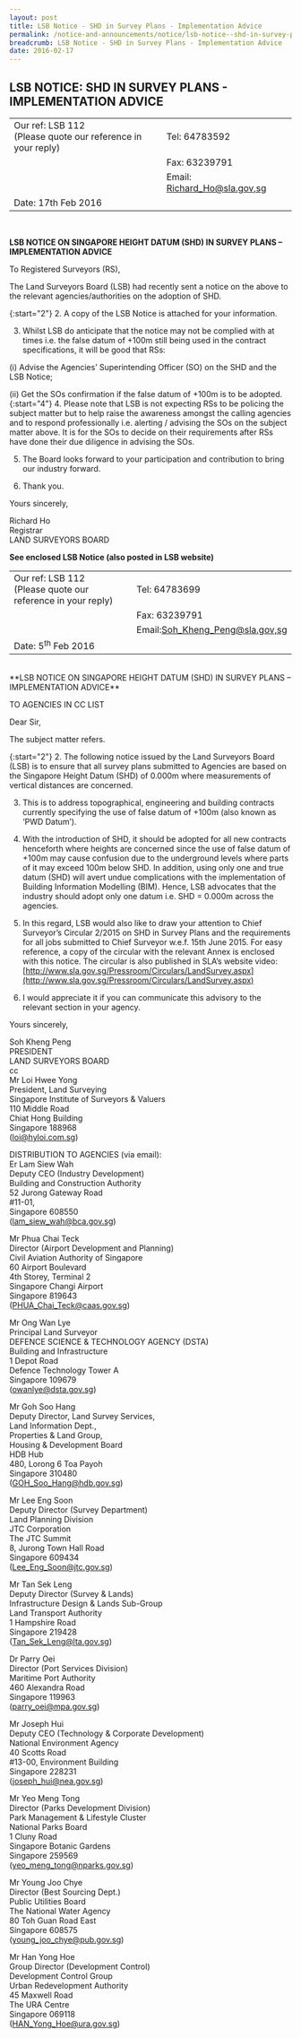 ```yaml
---
layout: post
title: LSB Notice - SHD in Survey Plans - Implementation Advice
permalink: /notice-and-announcements/notice/lsb-notice--shd-in-survey-plans---implementation-advice/
breadcrumb: LSB Notice - SHD in Survey Plans - Implementation Advice
date: 2016-02-17
---
```


LSB NOTICE: SHD IN SURVEY PLANS - IMPLEMENTATION ADVICE
---

<table>
  <tr>
    <td>Our ref: LSB 112<br>(Please quote our reference in your reply) </td>
    <td>Tel: 64783592</td>
  </tr>
  <tr>
    <td></td>
    <td>Fax: 63239791</td>
  </tr>
  <tr>
    <td></td>
    <td>Email: <a href="mailto:Richard_Ho@sla.gov,sg">Richard_Ho@sla.gov,sg</a></td>
  </tr>
  <tr>
    <td>Date: 17th Feb 2016</td>
    <td></td>
  </tr>
</table><br>

**LSB NOTICE ON SINGAPORE HEIGHT DATUM (SHD) IN SURVEY PLANS – IMPLEMENTATION ADVICE**<br>

To Registered Surveyors (RS),<br>

The Land Surveyors Board (LSB) had recently sent a notice on the above to the relevant agencies/authorities on the adoption of SHD.<br>

{:start="2"} 
2. A copy of the LSB Notice is attached for your information.<br>

3. Whilst LSB do anticipate that the notice may not be complied with at times i.e. the false datum of +100m still being used in the contract specifications, it will be good that RSs:<br>

(i) Advise the Agencies’ Superintending Officer (SO) on the SHD and the LSB Notice;<br>

(ii) Get the SOs confirmation if the false datum of +100m is to be adopted.<br>
{:start="4"} 
4. Please note that LSB is not expecting RSs to be policing the subject matter but to help raise the awareness amongst the calling agencies and to respond professionally i.e. alerting / advising the SOs on the subject matter above. It is for the SOs to decide on their requirements after RSs have done their due diligence in advising the SOs.<br> 

5. The Board looks forward to your participation and contribution to bring our industry forward.<br>

6. Thank you.<br>

Yours sincerely,

Richard Ho<br>
Registrar<br>
LAND SURVEYORS BOARD<br>

**See enclosed LSB Notice (also posted in LSB website)**

<table>
  <tr>
    <td>Our ref: LSB 112<br>(Please quote our reference in your reply) </td>
    <td>Tel: 64783699</td>
  </tr>
  <tr>
    <td></td>
    <td>Fax: 63239791</td>
  </tr>
  <tr>
    <td></td>
    <td>Email:<a href="mailto:Soh_Kheng_Peng@sla.gov,sg">Soh_Kheng_Peng@sla.gov,sg</a></td>
  </tr>
  <tr>
    <td>Date: 5<sup>th</sup> Feb 2016</td>
    <td></td>
  </tr>
</table><br>
 **LSB NOTICE ON SINGAPORE HEIGHT DATUM (SHD) IN SURVEY PLANS – IMPLEMENTATION ADVICE**

TO AGENCIES IN CC LIST 

Dear Sir,<br>

The subject matter refers.<br>

{:start="2"} 
2. The following notice issued by the Land Surveyors Board (LSB) is to ensure that all survey plans submitted to Agencies are based on the Singapore Height Datum (SHD) of 0.000m where measurements of vertical distances are concerned.<br>

3. This is to address topographical, engineering and building contracts currently specifying the use of false datum of +100m (also known as ‘PWD Datum’).<br>

4. With the introduction of SHD, it should be adopted for all new contracts henceforth where heights are concerned since the use of false datum of +100m may cause confusion due to the underground levels where parts of it may exceed 100m below SHD. In addition, using only one and true datum (SHD) will avert undue complications with the implementation of Building Information Modelling (BIM). Hence, LSB advocates that the industry should adopt only one datum i.e. SHD = 0.000m across the agencies.<br>

5. In this regard, LSB would also like to draw your attention to Chief Surveyor’s Circular 2/2015 on SHD in Survey Plans and the requirements for all jobs submitted to Chief Surveyor w.e.f. 15th June 2015. For easy reference, a copy of the circular with the relevant Annex is enclosed with this notice. The circular is also published in SLA’s website video:<br>
[http://www.sla.gov.sg/Pressroom/Circulars/LandSurvey.aspx](http://www.sla.gov.sg/Pressroom/Circulars/LandSurvey.aspx)<br>

6. I would appreciate it if you can communicate this advisory to the relevant section in your agency.<br>

Yours sincerely,<br>

Soh Kheng Peng<br>
PRESIDENT<br>
LAND SURVEYORS BOARD<br>
cc<br>
Mr Loi Hwee Yong<br>
President, Land Surveying<br>
Singapore Institute of Surveyors & Valuers<br>
110 Middle Road<br>
Chiat Hong Building<br>
Singapore 188968<br>
(<loi@hyloi.com.sg>)<br>

DISTRIBUTION TO AGENCIES (via email):<br>
Er Lam Siew Wah<br>
Deputy CEO (Industry Development)<br>
Building and Construction Authority<br>
52 Jurong Gateway Road<br>
#11-01,<br>
Singapore 608550<br>
(<lam_siew_wah@bca.gov.sg>)<br>

Mr Phua Chai Teck<br>
Director (Airport Development and Planning)<br>
Civil Aviation Authority of Singapore<br>
60 Airport Boulevard<br>
4th Storey, Terminal 2<br>
Singapore Changi Airport<br>
Singapore 819643<br>
(<PHUA_Chai_Teck@caas.gov.sg>)<br>

Mr Ong Wan Lye<br>
Principal Land Surveyor<br>
DEFENCE SCIENCE & TECHNOLOGY AGENCY (DSTA)<br>
Building and Infrastructure<br>
1 Depot Road<br>
Defence Technology Tower A<br>
Singapore 109679<br>
(<owanlye@dsta.gov.sg>)<br> 

Mr Goh Soo Hang<br>
Deputy Director, Land Survey Services,<br>
Land Information Dept.,<br>
Properties & Land Group,<br>
Housing & Development Board<br>
HDB Hub<br>
480, Lorong 6 Toa Payoh<br>
Singapore 310480<br>
(<GOH_Soo_Hang@hdb.gov.sg>)<br>

Mr Lee Eng Soon<br>
Deputy Director (Survey Department)<br>
Land Planning Division<br>
JTC Corporation<br>
The JTC Summit<br>
8, Jurong Town Hall Road<br>
Singapore 609434<br>
(<Lee_Eng_Soon@jtc.gov.sg>)<br>

Mr Tan Sek Leng<br>
Deputy Director (Survey & Lands)<br>
Infrastructure Design & Lands Sub-Group<br>
Land Transport Authority<br>
1 Hampshire Road<br>
Singapore 219428<br>
(<Tan_Sek_Leng@lta.gov.sg>)<br>

Dr Parry Oei<br>
Director (Port Services Division)<br>
Maritime Port Authority<br>
460 Alexandra Road<br>
Singapore 119963<br>
(<parry_oei@mpa.gov.sg>)<br> 

Mr Joseph Hui<br>
Deputy CEO (Technology & Corporate Development)<br>
National Environment Agency<br>
40 Scotts Road<br>
#13-00, Environment Building<br>
Singapore 228231<br>
(<joseph_hui@nea.gov.sg>)<br>

Mr Yeo Meng Tong<br>
Director (Parks Development Division)<br>
Park Management & Lifestyle Cluster<br>
National Parks Board<br>
1 Cluny Road<br>
Singapore Botanic Gardens<br>
Singapore 259569<br>
(<yeo_meng_tong@nparks.gov.sg>)<br>

Mr Young Joo Chye<br>
Director (Best Sourcing Dept.)<br>
Public Utilities Board<br>
The National Water Agency<br>
80 Toh Guan Road East<br>
Singapore 608575<br>
(<young_joo_chye@pub.gov.sg>)<br>

Mr Han Yong Hoe<br>
Group Director (Development Control)<br>
Development Control Group<br>
Urban Redevelopment Authority<br>
45 Maxwell Road<br>
The URA Centre<br>
Singapore 069118<br>
(<HAN_Yong_Hoe@ura.gov.sg>)<br>
